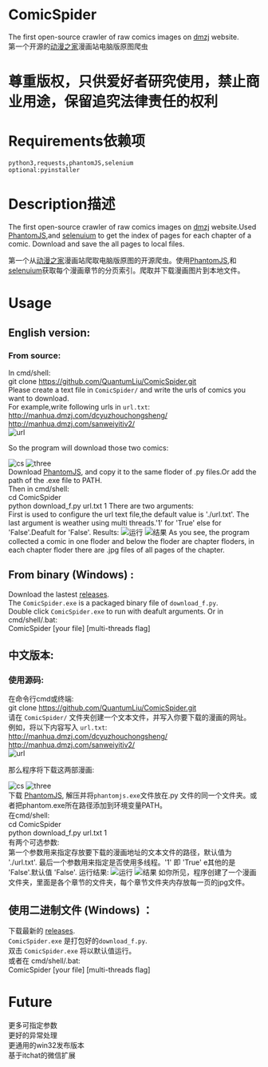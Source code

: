 # ComicSpider
The first open-source crawler of raw comics images on [dmzj](http://manhua.dmzj.com/) website.  
第一个开源的[动漫之家](http://manhua.dmzj.com/)漫画站电脑版原图爬虫
# 尊重版权，只供爱好者研究使用，禁止商业用途，保留追究法律责任的权利
# Requirements依赖项
    python3,requests,phantomJS,selenium
    optional:pyinstaller
# Description描述
The first open-source crawler of raw comics images on [dmzj](http://manhua.dmzj.com/) website.Used [PhantomJS](http://phantomjs.org/),and [selenuium](https://github.com/SeleniumHQ/selenium) to get the index of pages for each chapter of a comic.  Download and save the all pages to local files.  
  
第一个从[动漫之家](http://manhua.dmzj.com/)漫画站爬取电脑版原图的开源爬虫。使用[PhantomJS](http://phantomjs.org/),和 [selenuium](https://github.com/SeleniumHQ/selenium)获取每个漫画章节的分页索引。爬取并下载漫画图片到本地文件。  
# Usage  
## English version:
### From source:
In cmd/shell:  
    git clone https://github.com/QuantumLiu/ComicSpider.git  
Please create a text file in `ComicSpider/` and write the urls of comics you want to download.  
For example,write following urls in `url.txt`:  
    http://manhua.dmzj.com/dcyuzhouchongsheng/  
    http://manhua.dmzj.com/sanweiyitiv2/  
![url](./pics/url.PNG)  

So the program will download those two comics:  

![cs](./pics/重生.PNG)
![three](./pics/三位一体.PNG)  
Download [PhantomJS](http://phantomjs.org/), and copy it to the same floder of .py files.Or add the path of the .exe file to PATH.  
Then in cmd/shell:  
    cd ComicSpider  
    python download_f.py url.txt 1
There are two arguments:  
First is used to configure the url text file,the default value is './url.txt'.
The last argument is weather using multi threads.'1' for 'True' else for 'False'.Deafult for 'False'.
Results:
![运行](./pics/运行.PNG)
![结果](./pics/结果.PNG)
As you see, the program collected a comic in one floder and below the floder are chapter floders, in each chapter floder there are .jpg files of all pages of the chapter.  
## From binary (Windows) :   
Download the lastest [releases](https://github.com/QuantumLiu/ComicSpider/releases).  
The `ComicSpider.exe` is a packaged binary file of `download_f.py`.  
Double click `ComicSpider.exe` to run with deafult arguments. 
Or in cmd/shell/.bat:  
    ComicSpider [your file] [multi-threads flag]
## 中文版本:
### 使用源码:
在命令行cmd或终端:  
    git clone https://github.com/QuantumLiu/ComicSpider.git  
请在 `ComicSpider/` 文件夹创建一个文本文件，并写入你要下载的漫画的网址。  
例如，将以下内容写入 `url.txt`:  
    http://manhua.dmzj.com/dcyuzhouchongsheng/  
    http://manhua.dmzj.com/sanweiyitiv2/  
![url](./pics/url.PNG)  

那么程序将下载这两部漫画:  

![cs](./pics/重生.PNG)
![three](./pics/三位一体.PNG)  
下载 [PhantomJS](http://phantomjs.org/), 解压并将`phantomjs.exe`文件放在.py 文件的同一个文件夹。或者把phantom.exe所在路径添加到环境变量PATH。  
在cmd/shell:  
    cd ComicSpider  
    python download_f.py url.txt 1  
有两个可选参数:  
第一个参数用来指定存放要下载的漫画地址的文本文件的路径，默认值为 './url.txt'.
最后一个参数用来指定是否使用多线程。'1' 即 'True' e其他的是 'False'.默认值 'False'.
运行结果:
![运行](./pics/运行.PNG)
![结果](./pics/结果.PNG)
如你所见，程序创建了一个漫画文件夹，里面是各个章节的文件夹，每个章节文件夹内存放每一页的jpg文件。    
## 使用二进制文件 (Windows) ：    
下载最新的 [releases](https://github.com/QuantumLiu/ComicSpider/releases).  
`ComicSpider.exe` 是打包好的`download_f.py`.  
双击 `ComicSpider.exe` 将以默认值运行。  
或者在 cmd/shell/.bat:  
    ComicSpider [your file] [multi-threads flag]  
# Future
更多可指定参数  
更好的异常处理  
更通用的win32发布版本  
基于itchat的微信扩展